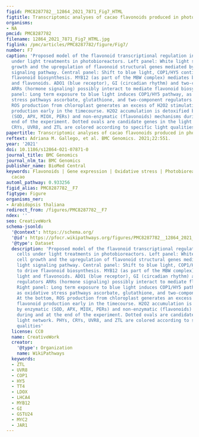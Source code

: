 ```yaml
---
figid: PMC8287782__12864_2021_7871_Fig7_HTML
figtitle: Transcriptomic analyses of cacao flavonoids produced in photobioreactors
organisms:
- NA
pmcid: PMC8287782
filename: 12864_2021_7871_Fig7_HTML.jpg
figlink: /pmc/articles/PMC8287782/figure/Fig7/
number: F7
caption: 'Proposed model of the flavonoid transcriptional regulation in cacao cells
  under light treatments in photobioreactors. Left panel: White light stimulates cell
  growth and the upregulation of flavonoid structural genes mediated by COP1/HY5 light
  signaling pathway. Central panel: Shift to blue light, COP1/HY5 continues to drive
  flavonoid biosynthesis. MYB12 (as part of the MBW complex) mediates between light
  and flavonoids. ADO1 (blue receptor), GI (circadian rhythm) and two-component regulators
  ARRs (hormone signaling) possibly interact to mediate flavonoid biosynthesis. Right
  panel: Long term exposure to blue light induces COP1/HY5 pathway, as well as oxidative
  stress pathways ascorbate, glutathione, and two-component regulators. At the bottom,
  ROS production from chloroplast generates an excess of H2O2 stimulating flavonoid
  production early in the timecourse. H2O2 accumulation is detoxified by enzymatic
  (SOD, APX, MIOX, PERs) and non-enzymatic (flavonoids) mechanisms during and at the
  end of the experiment. Dotted ovals are candidate genes in the light network. PHYs,
  CRYs, UVR8, and ZTL are colored according to specific light qualities'
papertitle: Transcriptomic analyses of cacao flavonoids produced in photobioreactors.
reftext: Adriana M. Gallego, et al. BMC Genomics. 2021;22:551.
year: '2021'
doi: 10.1186/s12864-021-07871-0
journal_title: BMC Genomics
journal_nlm_ta: BMC Genomics
publisher_name: BioMed Central
keywords: Flavonoids | Gene expression | Oxidative stress | Photobioreactors | Theobroma
  cacao
automl_pathway: 0.933256
figid_alias: PMC8287782__F7
figtype: Figure
organisms_ner:
- Arabidopsis thaliana
redirect_from: /figures/PMC8287782__F7
ndex: ''
seo: CreativeWork
schema-jsonld:
  '@context': https://schema.org/
  '@id': https://pfocr.wikipathways.org/figures/PMC8287782__12864_2021_7871_Fig7_HTML.html
  '@type': Dataset
  description: 'Proposed model of the flavonoid transcriptional regulation in cacao
    cells under light treatments in photobioreactors. Left panel: White light stimulates
    cell growth and the upregulation of flavonoid structural genes mediated by COP1/HY5
    light signaling pathway. Central panel: Shift to blue light, COP1/HY5 continues
    to drive flavonoid biosynthesis. MYB12 (as part of the MBW complex) mediates between
    light and flavonoids. ADO1 (blue receptor), GI (circadian rhythm) and two-component
    regulators ARRs (hormone signaling) possibly interact to mediate flavonoid biosynthesis.
    Right panel: Long term exposure to blue light induces COP1/HY5 pathway, as well
    as oxidative stress pathways ascorbate, glutathione, and two-component regulators.
    At the bottom, ROS production from chloroplast generates an excess of H2O2 stimulating
    flavonoid production early in the timecourse. H2O2 accumulation is detoxified
    by enzymatic (SOD, APX, MIOX, PERs) and non-enzymatic (flavonoids) mechanisms
    during and at the end of the experiment. Dotted ovals are candidate genes in the
    light network. PHYs, CRYs, UVR8, and ZTL are colored according to specific light
    qualities'
  license: CC0
  name: CreativeWork
  creator:
    '@type': Organization
    name: WikiPathways
  keywords:
  - ZTL
  - UVR8
  - COP1
  - HY5
  - TT4
  - LDOX
  - LHCA4
  - MYB12
  - GI
  - GSTU24
  - MYC2
  - JAR1
---
```

